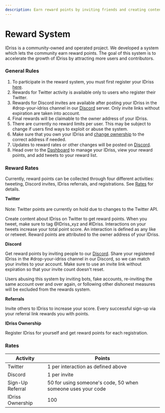 ```yaml
---
description: Earn reward points by inviting friends and creating content
---
```


# Reward System

IDriss is a community-owned and operated project. We developed a system which lets the community earn reward points. The goal of this system is to accelerate the growth of IDriss by attracting more users and contributors.

### **General Rules**

1. To participate in the reward system, you must first register your IDriss [here](https://www.idriss.xyz/).
2. Rewards for Twitter activity is available only to users who register their Twitter.
3. Rewards for Discord invites are available after posting your IDriss in the #drop-your-idriss channel in our [Discord](https://discord.gg/RJhJKamjw5) server. Only invite links without expiration are taken into account.
4. Final rewards will be claimable to the owner address of your IDriss.
5. There are currently no reward limits per user. This may be subject to change if users find ways to exploit or abuse the system.
6. Make sure that you own your IDriss and [change ownership](https://www.idriss.xyz/dashboard) to the correct address if needed.
7. Updates to reward rates or other changes will be posted on [Discord](https://discord.gg/RJhJKamjw5).
8. Head over to the [Dashboard](https://www.idriss.xyz/dashboard) to manage your IDriss, view your reward points, and add tweets to your reward list.

### Reward Rates

Currently, reward points can be collected through four different activities: tweeting, Discord invites, IDriss referrals, and registrations. See [Rates](reward-system.md#rates) for details.

**Twitter**\
\
Note: Twitter points are currently on hold due to changes to the Twitter API.

Create content about IDriss on Twitter to get reward points. When you tweet, make sure to tag @IDriss\_xyz and #IDriss. Interactions on your tweets increase your total point score. An interaction is defined as any like or retweet. Reward points are attributed to the owner address of your IDriss.

**Discord**

Get reward points by inviting people to our [Discord](https://discord.gg/RJhJKamjw5). Share your registered IDriss in the #drop-your-idriss channel in our Discord, so we can match your invites to your account. Make sure to use an invite link without expiration so that your invite count doesn't reset.

Users abusing this system by inviting bots, fake accounts, re-inviting the same account over and over again, or following other dishonest measures will be excluded from the rewards system.

**Referrals**

Invite others to IDriss to increase your score. Every successful sign-up via your referral link rewards you with points.

**IDriss Ownership**

Register IDriss for yourself and get reward points for each registration.

### **Rates**

| Activity         | Points                                                      |
| ---------------- | ----------------------------------------------------------- |
| Twitter          | 1 per interaction as defined above                          |
| Discord          | 1 per invite                                                |
| Sign-Up Referral | 50 for using someone's code, 50 when someone uses your code |
| IDriss Ownership | 100                                                         |

